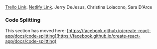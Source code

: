 [Trello Link](https://trello.com/b/aycpXH24/youtube-project).
[Netlify Link](https://eloquent-haibt-8fb093.netlify.app).
Jerry DeJesus, Christina Loiacono, Sara D'Arce

### Code Splitting

This section has moved here: [https://facebook.github.io/create-react-app/docs/code-splitting](https://facebook.github.io/create-react-app/docs/code-splitting)